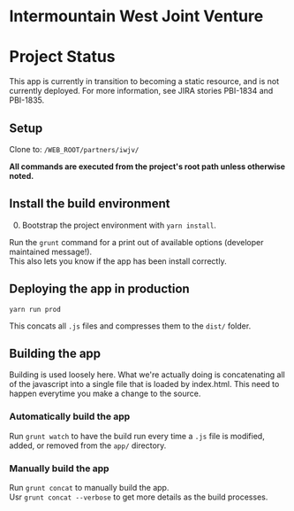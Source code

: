 # Intermountain West Joint Venture  

# Project Status  

This app is currently in transition to becoming a static resource, and is not currently deployed. For more information, see JIRA stories PBI-1834 and PBI-1835.  

## Setup
Clone to: `/WEB_ROOT/partners/iwjv/`

**All commands are executed from the project's root path unless otherwise noted.**

## Install the build environment

 0. Bootstrap the project environment with `yarn install`.
 
 Run the `grunt` command for a print out of available options (developer maintained message!).  
 This also lets you know if the app has been install correctly.

## Deploying the app in production
`yarn run prod`  

This concats all `.js` files and compresses them to the `dist/` folder.

## Building the app
Building is used loosely here. What we're actually doing is concatenating all of the 
javascript into a single file that is loaded by index.html. This need to happen
everytime you make a change to the source.  

### Automatically build the app
Run `grunt watch` to have the build run every time a `.js` file is modified, added, or removed from the `app/` directory.  

### Manually build the app
Run `grunt concat` to manually build the app.  
Usr `grunt concat --verbose` to get more details as the build processes.
